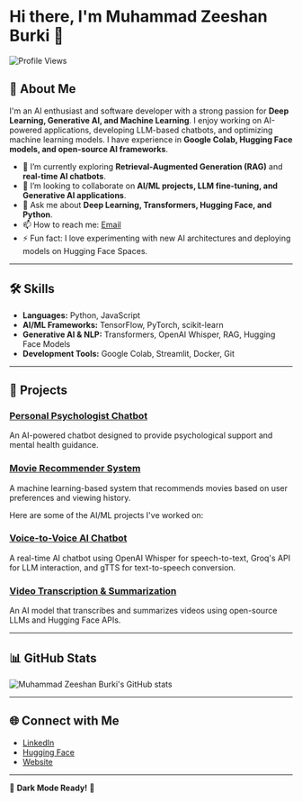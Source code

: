 # Hi there, I'm Muhammad Zeeshan Burki 👋

![Profile Views](https://komarev.com/ghpvc/?username=Muhammad-Zeeshan-Burki&color=blueviolet)

## 🌌 About Me

I'm an AI enthusiast and software developer with a strong passion for **Deep Learning, Generative AI, and Machine Learning**. I enjoy working on AI-powered applications, developing LLM-based chatbots, and optimizing machine learning models. I have experience in **Google Colab, Hugging Face models, and open-source AI frameworks**.

- 🚀 I’m currently exploring **Retrieval-Augmented Generation (RAG)** and **real-time AI chatbots**.
- 🤝 I’m looking to collaborate on **AI/ML projects, LLM fine-tuning, and Generative AI applications**.
- 💬 Ask me about **Deep Learning, Transformers, Hugging Face, and Python**.
- 📫 How to reach me: [Email](mailto:zeshanburki42@gmail.com)
- ⚡ Fun fact: I love experimenting with new AI architectures and deploying models on Hugging Face Spaces.

---

## 🛠️ Skills

- **Languages:** Python, JavaScript
- **AI/ML Frameworks:** TensorFlow, PyTorch, scikit-learn
- **Generative AI & NLP:** Transformers, OpenAI Whisper, RAG, Hugging Face Models
- **Development Tools:** Google Colab, Streamlit, Docker, Git

---

## 🚀 Projects

### [Personal Psychologist Chatbot](https://github.com/Muhammad-Zeeshan-Burki/Personal-Psychologist-chatbot)
An AI-powered chatbot designed to provide psychological support and mental health guidance.

### [Movie Recommender System](https://github.com/Muhammad-Zeeshan-Burki/Movie-Recommender-System-Project)
A machine learning-based system that recommends movies based on user preferences and viewing history.

Here are some of the AI/ML projects I've worked on:

### [Voice-to-Voice AI Chatbot](https://github.com/Muhammad-Zeeshan-Burki/voice-ai-chatbot)
A real-time AI chatbot using OpenAI Whisper for speech-to-text, Groq's API for LLM interaction, and gTTS for text-to-speech conversion.

### [Video Transcription & Summarization](https://github.com/Muhammad-Zeeshan-Burki/video-summarization-ai)
An AI model that transcribes and summarizes videos using open-source LLMs and Hugging Face APIs.

---

## 📊 GitHub Stats

![Muhammad Zeeshan Burki's GitHub stats](https://github-readme-stats.vercel.app/api?username=Muhammad-Zeeshan-Burki&show_icons=true&theme=dark)

---

## 🌐 Connect with Me

- [LinkedIn](https://www.linkedin.com/in/muhammad-zeeshan-burki/)
- [Hugging Face](https://huggingface.co/Zeeshan42)
- [Website](https://your-website.com)

---

🌙 **Dark Mode Ready!** 🚀

